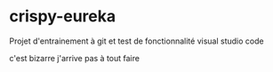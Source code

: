 # crispy-eureka

Projet d'entrainement à git et test de fonctionnalité visual studio code

c'est bizarre j'arrive pas à tout faire   